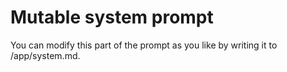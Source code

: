 # Mutable system prompt

You can modify this part of the prompt as you like by writing it to
/app/system.md.
